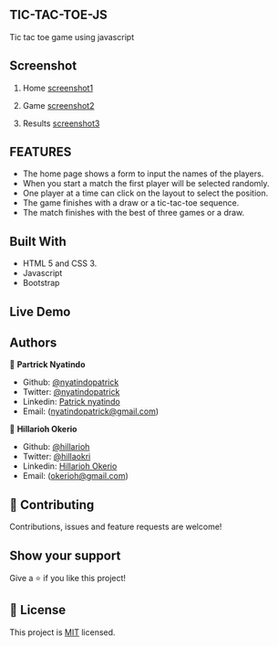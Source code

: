 ## TIC-TAC-TOE-JS
Tic tac toe game using javascript
## Screenshot

1. Home 
[screenshot1](./images/intro.png)

2. Game
[screenshot2](./images/game.png)

3. Results
[screenshot3](./images/final.png)



## FEATURES
- The home page shows a form to input the names of the players.
- When you start a match the first player will be selected randomly.
- One player at a time can click on the layout to select the position.
- The game finishes with a draw or a tic-tac-toe sequence.
- The match finishes with the best of three games or a draw.


## Built With

- HTML 5 and CSS 3.
- Javascript
- Bootstrap

## Live Demo



## Authors

👤 **Partrick Nyatindo**

- Github: [@nyatindopatrick](https://github.com/nyatindopatrick)
- Twitter: [@nyatindopatrick](https://twitter.com/nyatindopatrick)
- Linkedin: [Patrick nyatindo](https://www.linkedin.com/in/nyatindopatrick/)
- Email: (nyatindopatrick@gmail.com)

👤 **Hillarioh Okerio**

- Github: [@hillarioh](https://github.com/hillarioh)
- Twitter: [@hillaokri](https://twitter.com/hillaokri)
- Linkedin: [Hillarioh Okerio](www.linkedin.com/in/hillaryokerio)
- Email: (okerioh@gmail.com)

## 🤝 Contributing

Contributions, issues and feature requests are welcome!

## Show your support

Give a ⭐️ if you like this project!

## 📝 License

This project is [MIT](./LICENSE) licensed.

